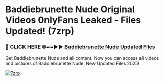 # Baddiebrunette Nude Original Videos 0nlyFans Leaked - Files Updated! (7zrp)

<h3>🔴 CLICK HERE 🌐==►► <a href="https://tinyurl.com/4mcuefdz" rel="nofollow">Baddiebrunette Nude Updated Files</a></h3>

Get Baddiebrunette Nude and all content. Now you can access all videos and pictures of Baddiebrunette Nude. New Updated Files 2025!

[![7zrp](https://i.imgur.com/StAQSOY.gif)](https://tinyurl.com/4mcuefdz)
